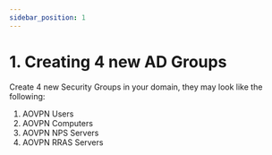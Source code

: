 ```yaml
---
sidebar_position: 1
---
```


# 1. Creating 4 new AD Groups

Create 4 new Security Groups in your domain, they may look like the following:
1. AOVPN Users
2. AOVPN Computers
3. AOVPN NPS Servers
4. AOVPN RRAS Servers
